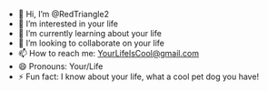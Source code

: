 - 👋 Hi, I’m @RedTriangle2
- 👀 I’m interested in your life
- 🌱 I’m currently learning about your life
- 💞️ I’m looking to collaborate on your life
- 📫 How to reach me: YourLifeIsCool@gmail.com
- 😄 Pronouns: Your/Life
- ⚡ Fun fact: I know about your life, what a cool pet dog you have!

<!---
RedTriangle2/RedTriangle2 is a ✨ special ✨ repository because its `README.md` (this file) appears on your GitHub profile.
You can click the Preview link to take a look at your changes.
--->
